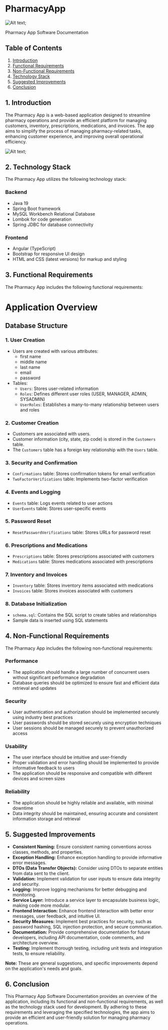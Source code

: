 
# PharmacyApp

![Alt text](PharmacyApp.png);

Pharmacy App Software Documentation

## Table of Contents

1. [Introduction](#introduction)
2. [Functional Requirements](#functional-requirements)
3. [Non-Functional Requirements](#non-functional-requirements)
4. [Technology Stack](#technology-stack)
5. [Suggested Improvements](#suggested-improvements)
6. [Conclusion](#conclusion)

## 1. Introduction

The Pharmacy App is a web-based application designed to streamline pharmacy operations and provide an efficient platform for managing customers, inventory, prescriptions, medications, and invoices. The app aims to simplify the process of managing pharmacy-related tasks, enhancing customer experience, and improving overall operational efficiency.

![Alt text](PharmacyApp-System-Design.drawio.png);

## 2. Technology Stack

The Pharmacy App utilizes the following technology stack:

### Backend

- Java 19
- Spring Boot framework
- MySQL Workbench Relational Database
- Lombok for code generation
- Spring JDBC for database connectivity

### Frontend

- Angular (TypeScript)
- Bootstrap for responsive UI design
- HTML and CSS (latest versions) for markup and styling

## 3. Functional Requirements

The Pharmacy App includes the following functional requirements:

# Application Overview

## Database Structure

### **1. User Creation**

- Users are created with various attributes:
  - first name
  - middle name
  - last name
  - email
  - password
- Tables:
  - `Users`: Stores user-related information
  - `Roles`: Defines different user roles (USER, MANAGER, ADMIN, SYSADMIN)
  - `UserRoles`: Establishes a many-to-many relationship between users and roles

### **2. Customer Creation**

- Customers are associated with users.
- Customer information (city, state, zip code) is stored in the `Customers` table.
- The `Customers` table has a foreign key relationship with the `Users` table.

### **3. Security and Confirmation**

- `Confirmations` table: Stores confirmation tokens for email verification
- `TwoFactorVerifications` table: Implements two-factor verification

### **4. Events and Logging**

- `Events` table: Logs events related to user actions
- `UserEvents` table: Stores user-specific events

### **5. Password Reset**

- `ResetPasswordVerifications` table: Stores URLs for password reset

### **6. Prescriptions and Medications**

- `Prescriptions` table: Stores prescriptions associated with customers
- `Medications` table: Stores medications associated with prescriptions

### **7. Inventory and Invoices**

- `Inventory` table: Stores inventory items associated with medications
- `Invoices` table: Stores invoices associated with customers

### **8. Database Initialization**

- `schema.sql`: Contains the SQL script to create tables and relationships
- Sample data is inserted using SQL statements

## 4. Non-Functional Requirements

The Pharmacy App includes the following non-functional requirements:

### Performance

- The application should handle a large number of concurrent users without significant performance degradation
- Database queries should be optimized to ensure fast and efficient data retrieval and updates

### Security

- User authentication and authorization should be implemented securely using industry best practices
- User passwords should be stored securely using encryption techniques
- User sessions should be managed securely to prevent unauthorized access

### Usability

- The user interface should be intuitive and user-friendly
- Proper validation and error handling should be implemented to provide informative feedback to users
- The application should be responsive and compatible with different devices and screen sizes

### Reliability

- The application should be highly reliable and available, with minimal downtime
- Data integrity should be maintained, ensuring accurate and consistent information storage and retrieval

## 5. Suggested Improvements

- **Consistent Naming:** Ensure consistent naming conventions across classes, methods, and properties.
- **Exception Handling:** Enhance exception handling to provide informative error messages.
- **DTOs (Data Transfer Objects):** Consider using DTOs to separate entities from data sent to the client.
- **Validation:** Implement validation for user inputs to ensure data integrity and security.
- **Logging:** Improve logging mechanisms for better debugging and monitoring.
- **Service Layer:** Introduce a service layer to encapsulate business logic, making code more modular.
- **Frontend Interaction:** Enhance frontend interaction with better error messages, user feedback, and intuitive UI.
- **Security Measures:** Implement best practices for security, such as password hashing, SQL injection protection, and secure communication.
- **Documentation:** Provide comprehensive documentation for future developers, including API documentation, code comments, and architecture overview.
- **Testing:** Implement thorough testing, including unit tests and integration tests, to ensure reliability.

**Note:** These are general suggestions, and specific improvements depend on the application's needs and goals.

## 6. Conclusion

This Pharmacy App Software Documentation provides an overview of the application, including its functional and non-functional requirements, as well as the technology stack used for development. By adhering to these requirements and leveraging the specified technologies, the app aims to provide an efficient and user-friendly solution for managing pharmacy operations.
